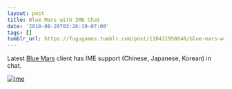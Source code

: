 ```yaml
---
layout: post
title: Blue Mars with IME Chat
date: '2010-08-29T03:26:19-07:00'
tags: []
tumblr_url: https://fugugames.tumblr.com/post/110411958646/blue-mars-with-ime-chat
---
```

Latest [Blue Mars](http://bluemars.com/) client has IME support (Chinese, Japanese, Korean) in chat.

[![](http://itshardtofondlepenguins.com/wp-content/uploads/2010/08/ime.png "ime")](http://itshardtofondlepenguins.com/wp-content/uploads/2010/08/ime.png)

